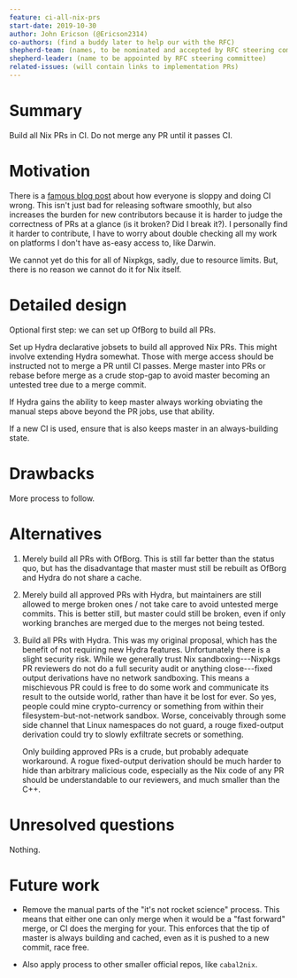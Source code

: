 ```yaml
---
feature: ci-all-nix-prs
start-date: 2019-10-30
author: John Ericson (@Ericson2314)
co-authors: (find a buddy later to help our with the RFC)
shepherd-team: (names, to be nominated and accepted by RFC steering committee)
shepherd-leader: (name to be appointed by RFC steering committee)
related-issues: (will contain links to implementation PRs)
---
```


# Summary
[summary]: #summary

Build all Nix PRs in CI.
Do not merge any PR until it passes CI.

# Motivation
[motivation]: #motivation

There is a [famous blog post][blog-post] about how everyone is sloppy and doing CI wrong.
This isn't just bad for releasing software smoothly, but also increases the burden for new contributors because it is harder to judge the correctness of PRs at a glance (is it broken? Did I break it?).
I personally find it harder to contribute, I have to worry about double checking all my work on platforms I don't have as-easy access to, like Darwin.

We cannot yet do this for all of Nixpkgs, sadly, due to resource limits.
But, there is no reason we cannot do it for Nix itself.

# Detailed design
[design]: #detailed-design

Optional first step: we can set up OfBorg to build all PRs.

Set up Hydra declarative jobsets to build all approved Nix PRs.
This might involve extending Hydra somewhat.
Those with merge access should be instructed not to merge a PR until CI passes.
Merge master into PRs or rebase before merge as a crude stop-gap to avoid master becoming an untested tree due to a merge commit.

If Hydra gains the ability to keep master always working obviating the manual steps above beyond the PR jobs, use that ability.

If a new CI is used, ensure that is also keeps master in an always-building state.

# Drawbacks
[drawbacks]: #drawbacks

More process to follow.

# Alternatives
[alternatives]: #alternatives

1. Merely build all PRs with OfBorg.
   This is still far better than the status quo, but has the disadvantage that master must still be rebuilt as OfBorg and Hydra do not share a cache.

2. Merely build all approved PRs with Hydra, but maintainers are still allowed to merge broken ones / not take care to avoid untested merge commits.
   This is better still, but master could still be broken, even if only working branches are merged due to the merges not being tested.

3. Build all PRs with Hydra.
   This was my original proposal, which has the benefit of not requiring new Hydra features.
   Unfortunately there is a slight security risk.
   While we generally trust Nix sandboxing---Nixpkgs PR reviewers do not do a full security audit or anything close---fixed output derivations have no network sandboxing.
   This means a mischievous PR could is free to do some work and communicate its result to the outside world, rather than have it be lost for ever.
   So yes, people could mine crypto-currency or something from within their filesystem-but-not-network sandbox.
   Worse, conceivably through some side channel that Linux namespaces do not guard, a rouge fixed-output derivation could try to slowly exfiltrate secrets or something.

   Only building approved PRs is a crude, but probably adequate workaround.
   A rogue fixed-output derivation should be much harder to hide than arbitrary malicious code, especially as the Nix code of any PR should be understandable to our reviewers, and much smaller than the C++.

# Unresolved questions
[unresolved]: #unresolved-questions

Nothing.

# Future work
[future]: #future-work

- Remove the manual parts of the "it's not rocket science" process.
  This means that either one can only merge when it would be a "fast forward" merge, or CI does the merging for your.
  This enforces that the tip of master is always building and cached, even as it is pushed to a new commit, race free.

- Also apply process to other smaller official repos, like `cabal2nix`.

[blog-post]: https://graydon2.dreamwidth.org/1597.html
